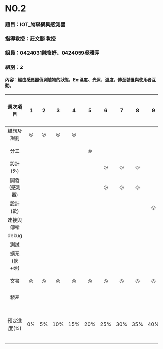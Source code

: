 # NO.2
### 題目：IOT_物聯網與感測器
### 指導教授：莊文勝 教授
### 組員：0424031陳筱妤、0424059吳雅萍
### 組別：2
#### 內容：經由感應器偵測植物的狀態，Ex:濕度、光照、溫度。傳至裝置與使用者互動。
|週次項目|1|2|3|4|5|6|7|8|9|10|11|12|13|14|15|16|17|18|19|20|負責成員|
| :------: | :------: |:------: | :------: |:------: | :------: |:------: | :------: |:------: | :------: |:------: | :------: |:------: | :------: |:------: | :------: |:------: | :------: |:------: | :------: |:------: | :------: |
|構想及規劃|◎|◎|◎|◎|||||||||||||||||全員|
|分工|||||◎||||||||||||||||全員|
|設計(外)||||||◎|◎|◎|||||||||||||59|
|開發(感測器)||||||◎|◎|◎|||||||||||||31|
|設計(軟)|||||||||◎|◎|◎|◎|◎|◎|||||||全員|
|連接與傳輸|||||||||||||||◎|◎|||||全員|
|debug|||||||||||||||||◎|◎|||31|
|測試|||||||||||||||||◎|◎|||59|
|擴充(軟+硬)|||||||||||||||||||◎||全員|
|文書|◎|◎|◎|◎|◎|◎|◎|◎|◎|◎|◎|◎|◎|◎|◎|◎|◎|◎|◎|◎|全員|
|發表||||||||||||||||||||◎|全員|
|預定進度(%)|0%|5%|10%|15%|20%|25%|30%|35%|40%|45%|50%|55%|60%|65%|70%|80%|90%|95%|97%|100%|累積百分比|
